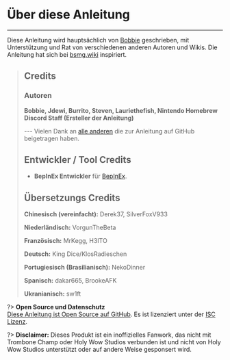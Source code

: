 # Über diese Anleitung
---
Diese Anleitung wird hauptsächlich von [Bobbie](https://twitter.com/VRBobbie) geschrieben, mit Unterstützung und Rat von verschiedenen anderen Autoren und Wikis. Die Anleitung hat sich bei [bsmg.wiki](https://bsmg.wiki) inspiriert.

> ## Credits
> 
> ### Autoren
> 
> **Bobbie, Jdewi, Burrito, Steven, Lauriethefish, Nintendo Homebrew Discord Staff (Ersteller der Anleitung)**
> 
> --- Vielen Dank an [alle anderen](https://github.com/tc-mods/TromboneChampModdingWiki/graphs/contributors) die zur Anleitung auf GitHub beigetragen haben.
>
> ## Entwickler / Tool Credits
> 
> - **BepInEx Entwickler** für [BepInEx](https://github.com/BepInEx/BepInEx).
>
> ## Übersetzungs Credits
> 
> **Chinesisch (vereinfacht):** Derek37, SilverFoxV933
> 
> **Niederländisch:** VorgunTheBeta
> 
> **Französisch:** MrKegg, H3ITO
> 
> **Deutsch:** King Dice/KlosRadieschen
> 
> **Portugiesisch (Brasilianisch):** NekoDinner
> 
> **Spanisch:** dakar665, BrookeAFK
> 
> **Ukranianisch:** sw1ft

?> **Open Source und Datenschutz**  
[Diese Anleitung ist Open Source auf GitHub](https://github.com/tc-mods/TromboneChampModdingWiki). Es ist lizenziert unter der [ISC Lizenz](https://github.com/tc-mods/TromboneChampModdingWiki/blob/master/LICENSE.md).

?> **Disclaimer:** Dieses Produkt ist ein inoffizielles Fanwork, das nicht mit Trombone Champ oder Holy Wow Studios verbunden ist und nicht von Holy Wow Studios unterstützt oder auf andere Weise gesponsert wird.